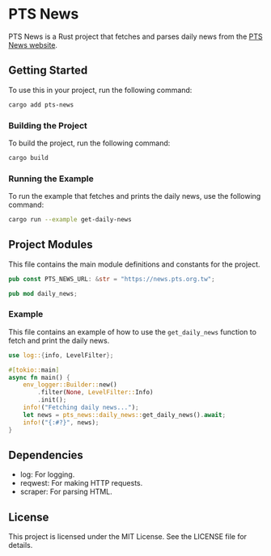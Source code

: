 # PTS News

PTS News is a Rust project that fetches and parses daily news from the [PTS News website](https://news.pts.org.tw).

## Getting Started

To use this in your project, run the following command:

```sh
cargo add pts-news
```

### Building the Project

To build the project, run the following command:

```sh
cargo build
```

### Running the Example

To run the example that fetches and prints the daily news, use the following command:

```sh
cargo run --example get-daily-news
```

## Project Modules

This file contains the main module definitions and constants for the project.

```rust
pub const PTS_NEWS_URL: &str = "https://news.pts.org.tw";

pub mod daily_news;
```

### Example

This file contains an example of how to use the `get_daily_news` function to fetch and print the daily news.

```rust
use log::{info, LevelFilter};

#[tokio::main]
async fn main() {
    env_logger::Builder::new()
        .filter(None, LevelFilter::Info)
        .init();
    info!("Fetching daily news...");
    let news = pts_news::daily_news::get_daily_news().await;
    info!("{:#?}", news);
}
```

## Dependencies

- log: For logging.
- reqwest: For making HTTP requests.
- scraper: For parsing HTML.

## License

This project is licensed under the MIT License. See the LICENSE file for details.
